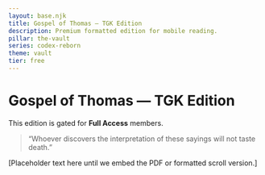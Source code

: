 ```yaml
---
layout: base.njk
title: Gospel of Thomas — TGK Edition
description: Premium formatted edition for mobile reading.
pillar: the-vault
series: codex-reborn
theme: vault
tier: free
---
```


# Gospel of Thomas — TGK Edition

This edition is gated for **Full Access** members.  

> “Whoever discovers the interpretation of these sayings will not taste death.”  

[Placeholder text here until we embed the PDF or formatted scroll version.]
